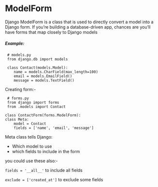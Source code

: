 # ModelForm
Django ModelForm is a class that is used to directly convert a model into a Django form.
If you’re building a database-driven app, chances are you’ll have forms that map closely to Django models

##### Example:
   
     # models.py
     from django.db import models

     class Contact(models.Model):
        name = models.CharField(max_length=100)
        email = models.EmailField()
        message = models.TextField()

Creating form:-

     # forms.py
     from django import forms
     from .models import Contact

    class ContactForm(forms.ModelForm):
    class Meta:
        model = Contact
        fields = ['name', 'email', 'message']

Meta class tells Django:
* Which model to use
* which fields to include in the form

you could use these also:- 

`fields = '__all__'`  to include all fields

``exclude = ['created_at']`` to exclude some fields
